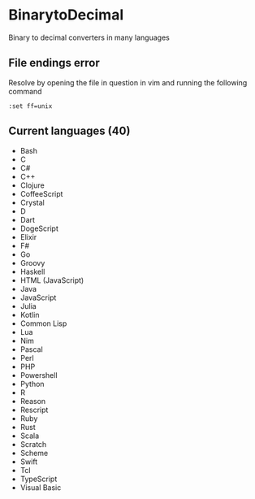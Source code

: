 # BinarytoDecimal

Binary to decimal converters in many languages

## File endings error

Resolve by opening the file in question in vim and running the following command

```vim
:set ff=unix
```

## Current languages (40)

- Bash
- C
- C#
- C++
- Clojure
- CoffeeScript
- Crystal
- D
- Dart
- DogeScript
- Elixir
- F#
- Go
- Groovy
- Haskell
- HTML (JavaScript)
- Java
- JavaScript
- Julia
- Kotlin
- Common Lisp
- Lua
- Nim
- Pascal
- Perl
- PHP
- Powershell
- Python
- R
- Reason
- Rescript
- Ruby
- Rust
- Scala
- Scratch
- Scheme
- Swift
- Tcl
- TypeScript
- Visual Basic
